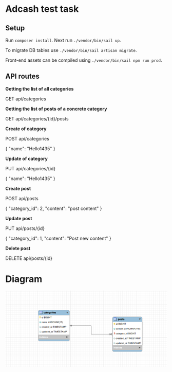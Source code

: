 # Adcash test task

## Setup

Run `composer install`. Next run `./vendor/bin/sail up`.

To migrate DB tables use `./vendor/bin/sail artisan migrate`.

Front-end assets can be compiled using `./vendor/bin/sail npm run prod`.

## API routes

**Getting‌ ‌the‌ ‌list‌ ‌of‌ ‌all‌ ‌categories**

GET api/categories

**Getting‌ ‌the‌ ‌list‌ ‌of‌ ‌posts‌ ‌of‌ ‌a‌ ‌concrete‌ ‌category**

GET api/categories/{id}/posts

**Create‌ ‌of‌ ‌category**

POST ‌api/categories

{
    "name": "Hello1435"
}

**Update‌ ‌of‌ ‌category**

PUT api/categories/{id}

{
    "name": "Hello1435"
}

**Create ‌post**

POST api/posts

{
    "category_id": 2,
    "content": "post content"
}

**Update ‌post**

PUT api/posts/{id}

{
    "category_id": 1,
    "content": "Post new content"
}

**Delete ‌post**

DELETE api/posts/{id}


# Diagram

![Diagram](diagram.png)


